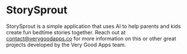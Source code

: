 # StorySprout

StorySprout is a simple application that uses AI to help parents and kids create fun bedtime stories together. Reach out at contact@verygoodapps.co for more information on this or other great projects developed by the Very Good Apps team.